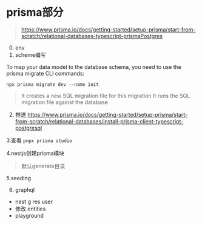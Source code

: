 # prisma部分

> https://www.prisma.io/docs/getting-started/setup-prisma/start-from-scratch/relational-databases-typescript-prismaPostgres

0. env
1. scheme编写

To map your data model to the database schema, you need to use the prisma migrate CLI commands:

`npx prisma migrate dev --name init`

> It creates a new SQL migration file for this migration
> It runs the SQL migration file against the database

2. 推送
   https://www.prisma.io/docs/getting-started/setup-prisma/start-from-scratch/relational-databases/install-prisma-client-typescript-postgresql

3.查看
`pnpx prisma studio`

4.nestjs创建prisma模块

> 默认generate目录

5.seeding


6. graphql

- nest g res user 
- 修改 entities
- playground


